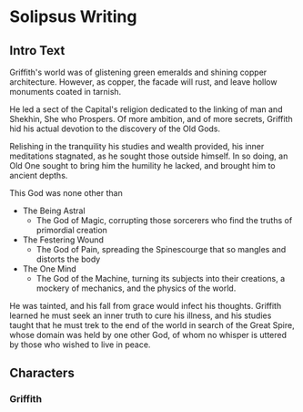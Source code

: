 # Solipsus Writing

## Intro Text

Griffith's world was of glistening green emeralds and shining copper architecture. However, as copper, the facade will rust, and leave hollow monuments coated in tarnish.

He led a sect of the Capital's religion dedicated to the linking of man and Shekhin, She who Prospers. Of more ambition, and of more secrets, Griffith hid his actual devotion to the discovery of the Old Gods.

Relishing in the tranquility his studies and wealth provided, his inner meditations stagnated, as he sought those outside himself. In so doing, an Old One sought to bring him the humility he lacked, and brought him to ancient depths.

This God was none other than

- The Being Astral
	- The God of Magic, corrupting those sorcerers who find the truths of primordial creation
- The Festering Wound
	- The God of Pain, spreading the Spinescourge that so mangles and distorts the body
- The One Mind
	- The God of the Machine, turning its subjects into their creations, a mockery of mechanics, and the physics of the world.

He was tainted, and his fall from grace would infect his thoughts. Griffith learned he must seek an inner truth to cure his illness, and his studies taught that he must trek to the end of the world in search of the Great Spire, whose domain was held by one other God, of whom no whisper is uttered by those who wished to live in peace.

## Characters
### Griffith


